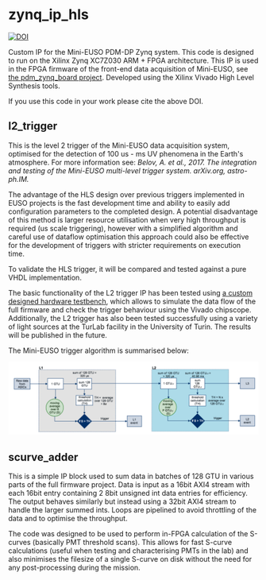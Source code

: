 # zynq_ip_hls

[![DOI](https://zenodo.org/badge/100610988.svg)](https://zenodo.org/badge/latestdoi/100610988)

Custom IP for the Mini-EUSO PDM-DP Zynq system. 
This code is designed to run on the Xilinx Zynq XC7Z030 ARM + FPGA architecture. 
This IP is used in the FPGA firmware of the front-end data acquisition of Mini-EUSO, 
see [the pdm_zynq_board project](https://github.com/aabcompass/pdm_zynq_board).
Developed using the Xilinx Vivado High Level Synthesis tools.

If you use this code in your work please cite the above DOI.

## l2_trigger

This is the level 2 trigger of the Mini-EUSO data acquisition system, 
optimised for the detection of 100 us - ms UV phenomena in the Earth's atmosphere. For more information see: 
*Belov, A. et al., 2017. The integration and testing of the Mini-EUSO multi-level trigger system. arXiv.org, astro-ph.IM.*  

The advantage of the HLS design over previous triggers implemented in EUSO projects is the fast development time and ability 
to easily add configuration parameters to the completed design. A potential disadvantage of this method is larger resource 
utilisation when very high throughput is required (us scale triggering), however with a simplified algorithm and careful use 
of dataflow optimisation this approach could also be effective for the development of triggers with stricter requirements on
execution time.

To validate the HLS trigger, it will be compared and tested against a pure VHDL implementation. 

The basic functionality of the L2 trigger IP has been tested using 
[a custom designed hardware testbench](https://github.com/cescalara/l2trigger_hw_testbench), 
which allows to simulate the data flow of the full firmware and check the trigger behaviour using the Vivado chipscope.
Additionally, the L2 trigger has also been tested successfully using a variety of light sources at the TurLab facility in 
the University of Turin. The results will be published in the future. 

The Mini-EUSO trigger algorithm is summarised below:

![The Mini-EUSO trigger](https://github.com/cescalara/zynq_ip_hls/blob/master/images/trigger.png)



## scurve_adder

This is a simple IP block used to sum data in batches of 128 GTU in various parts of the full firmware project. 
Data is input as a 16bit AXI4 stream with each 16bit entry containing 2 8bit unsigned int data entries for efficiency. 
The output behaves similarly but instead using a 32bit AXI4 stream to handle the larger summed ints. Loops are pipelined to 
avoid throttling of the data and to optimise the throughput. 

The code was designed to be used to perform in-FPGA calculation of the S-curves (basically PMT threshold scans). This allows   for fast S-curve calculations (useful when testing and characterising PMTs in the lab) and also minimises the filesize of a single S-curve on disk without the need for any post-processing during the mission.

